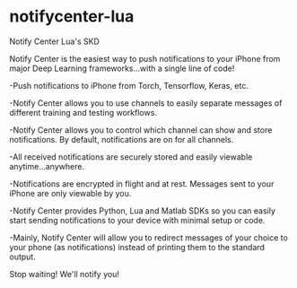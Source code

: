 # notifycenter-lua
Notify Center Lua's SKD


Notify Center is the easiest way to push notifications to your iPhone from major Deep Learning frameworks...with a single line of code!

-Push notifications to iPhone from Torch, Tensorflow, Keras, etc.

-Notify Center allows you to use channels to easily separate messages of different training and testing workflows.

-Notify Center allows you to control which channel can show and store notifications. By default, notifications are on for all channels.

-All received notifications are securely stored and easily viewable anytime...anywhere.

-Notifications are encrypted in flight and at rest. Messages sent to your iPhone are only viewable by you.

-Notify Center provides  Python, Lua and Matlab SDKs so you can easily start sending notifications to your device with minimal setup or code.

-Mainly, Notify Center will allow you to redirect messages of your choice to your phone (as notifications) instead of printing them to the standard output. 

Stop waiting! We'll notify you!
